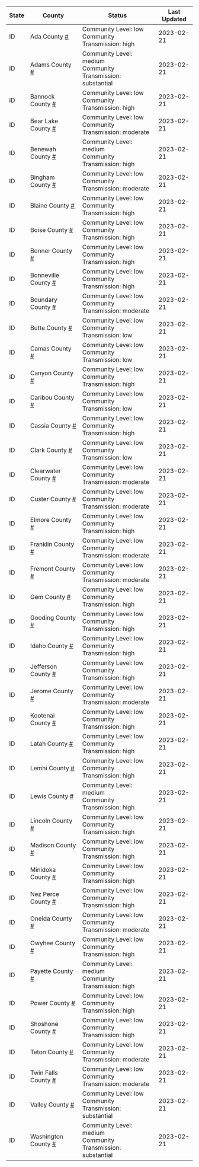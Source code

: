 State | County | Status | Last Updated
--- | --- | --- | --- 
ID | Ada County <a href="#ada_county">#</a> | <a name="ada_county"></a>Community Level: low<br/>Community Transmission: high | 2023-02-21
ID | Adams County <a href="#adams_county">#</a> | <a name="adams_county"></a>Community Level: medium<br/>Community Transmission: substantial | 2023-02-21
ID | Bannock County <a href="#bannock_county">#</a> | <a name="bannock_county"></a>Community Level: low<br/>Community Transmission: high | 2023-02-21
ID | Bear Lake County <a href="#bear_lake_county">#</a> | <a name="bear_lake_county"></a>Community Level: low<br/>Community Transmission: moderate | 2023-02-21
ID | Benewah County <a href="#benewah_county">#</a> | <a name="benewah_county"></a>Community Level: medium<br/>Community Transmission: high | 2023-02-21
ID | Bingham County <a href="#bingham_county">#</a> | <a name="bingham_county"></a>Community Level: low<br/>Community Transmission: moderate | 2023-02-21
ID | Blaine County <a href="#blaine_county">#</a> | <a name="blaine_county"></a>Community Level: low<br/>Community Transmission: high | 2023-02-21
ID | Boise County <a href="#boise_county">#</a> | <a name="boise_county"></a>Community Level: low<br/>Community Transmission: high | 2023-02-21
ID | Bonner County <a href="#bonner_county">#</a> | <a name="bonner_county"></a>Community Level: low<br/>Community Transmission: high | 2023-02-21
ID | Bonneville County <a href="#bonneville_county">#</a> | <a name="bonneville_county"></a>Community Level: low<br/>Community Transmission: high | 2023-02-21
ID | Boundary County <a href="#boundary_county">#</a> | <a name="boundary_county"></a>Community Level: low<br/>Community Transmission: moderate | 2023-02-21
ID | Butte County <a href="#butte_county">#</a> | <a name="butte_county"></a>Community Level: low<br/>Community Transmission: low | 2023-02-21
ID | Camas County <a href="#camas_county">#</a> | <a name="camas_county"></a>Community Level: low<br/>Community Transmission: low | 2023-02-21
ID | Canyon County <a href="#canyon_county">#</a> | <a name="canyon_county"></a>Community Level: low<br/>Community Transmission: high | 2023-02-21
ID | Caribou County <a href="#caribou_county">#</a> | <a name="caribou_county"></a>Community Level: low<br/>Community Transmission: low | 2023-02-21
ID | Cassia County <a href="#cassia_county">#</a> | <a name="cassia_county"></a>Community Level: low<br/>Community Transmission: high | 2023-02-21
ID | Clark County <a href="#clark_county">#</a> | <a name="clark_county"></a>Community Level: low<br/>Community Transmission: low | 2023-02-21
ID | Clearwater County <a href="#clearwater_county">#</a> | <a name="clearwater_county"></a>Community Level: low<br/>Community Transmission: moderate | 2023-02-21
ID | Custer County <a href="#custer_county">#</a> | <a name="custer_county"></a>Community Level: low<br/>Community Transmission: moderate | 2023-02-21
ID | Elmore County <a href="#elmore_county">#</a> | <a name="elmore_county"></a>Community Level: low<br/>Community Transmission: high | 2023-02-21
ID | Franklin County <a href="#franklin_county">#</a> | <a name="franklin_county"></a>Community Level: low<br/>Community Transmission: moderate | 2023-02-21
ID | Fremont County <a href="#fremont_county">#</a> | <a name="fremont_county"></a>Community Level: low<br/>Community Transmission: moderate | 2023-02-21
ID | Gem County <a href="#gem_county">#</a> | <a name="gem_county"></a>Community Level: low<br/>Community Transmission: high | 2023-02-21
ID | Gooding County <a href="#gooding_county">#</a> | <a name="gooding_county"></a>Community Level: low<br/>Community Transmission: high | 2023-02-21
ID | Idaho County <a href="#idaho_county">#</a> | <a name="idaho_county"></a>Community Level: low<br/>Community Transmission: high | 2023-02-21
ID | Jefferson County <a href="#jefferson_county">#</a> | <a name="jefferson_county"></a>Community Level: low<br/>Community Transmission: high | 2023-02-21
ID | Jerome County <a href="#jerome_county">#</a> | <a name="jerome_county"></a>Community Level: low<br/>Community Transmission: moderate | 2023-02-21
ID | Kootenai County <a href="#kootenai_county">#</a> | <a name="kootenai_county"></a>Community Level: low<br/>Community Transmission: high | 2023-02-21
ID | Latah County <a href="#latah_county">#</a> | <a name="latah_county"></a>Community Level: low<br/>Community Transmission: high | 2023-02-21
ID | Lemhi County <a href="#lemhi_county">#</a> | <a name="lemhi_county"></a>Community Level: low<br/>Community Transmission: high | 2023-02-21
ID | Lewis County <a href="#lewis_county">#</a> | <a name="lewis_county"></a>Community Level: medium<br/>Community Transmission: high | 2023-02-21
ID | Lincoln County <a href="#lincoln_county">#</a> | <a name="lincoln_county"></a>Community Level: low<br/>Community Transmission: high | 2023-02-21
ID | Madison County <a href="#madison_county">#</a> | <a name="madison_county"></a>Community Level: low<br/>Community Transmission: high | 2023-02-21
ID | Minidoka County <a href="#minidoka_county">#</a> | <a name="minidoka_county"></a>Community Level: low<br/>Community Transmission: high | 2023-02-21
ID | Nez Perce County <a href="#nez_perce_county">#</a> | <a name="nez_perce_county"></a>Community Level: low<br/>Community Transmission: high | 2023-02-21
ID | Oneida County <a href="#oneida_county">#</a> | <a name="oneida_county"></a>Community Level: low<br/>Community Transmission: moderate | 2023-02-21
ID | Owyhee County <a href="#owyhee_county">#</a> | <a name="owyhee_county"></a>Community Level: low<br/>Community Transmission: high | 2023-02-21
ID | Payette County <a href="#payette_county">#</a> | <a name="payette_county"></a>Community Level: medium<br/>Community Transmission: high | 2023-02-21
ID | Power County <a href="#power_county">#</a> | <a name="power_county"></a>Community Level: low<br/>Community Transmission: high | 2023-02-21
ID | Shoshone County <a href="#shoshone_county">#</a> | <a name="shoshone_county"></a>Community Level: low<br/>Community Transmission: high | 2023-02-21
ID | Teton County <a href="#teton_county">#</a> | <a name="teton_county"></a>Community Level: low<br/>Community Transmission: moderate | 2023-02-21
ID | Twin Falls County <a href="#twin_falls_county">#</a> | <a name="twin_falls_county"></a>Community Level: low<br/>Community Transmission: moderate | 2023-02-21
ID | Valley County <a href="#valley_county">#</a> | <a name="valley_county"></a>Community Level: low<br/>Community Transmission: substantial | 2023-02-21
ID | Washington County <a href="#washington_county">#</a> | <a name="washington_county"></a>Community Level: medium<br/>Community Transmission: substantial | 2023-02-21
